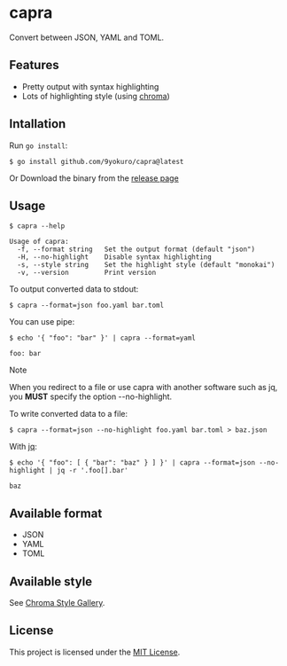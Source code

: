 # capra
Convert between JSON, YAML and TOML.

## Features
- Pretty output with syntax highlighting
- Lots of highlighting style (using [chroma](https://github.com/alecthomas/chroma?tab=readme-ov-file))

## Intallation
Run `go install`:
```console
$ go install github.com/9yokuro/capra@latest
```

Or Download the binary from the [release page](https://github.com/9yokuro/capra/releases)

## Usage
```console
$ capra --help

Usage of capra:
  -f, --format string   Set the output format (default "json")
  -H, --no-highlight    Disable syntax highlighting
  -s, --style string    Set the highlight style (default "monokai")
  -v, --version         Print version
```

To output converted data to stdout:
```console
$ capra --format=json foo.yaml bar.toml
```

You can use pipe:
```console
$ echo '{ "foo": "bar" }' | capra --format=yaml

foo: bar
```

> [!NOTE]
> When you redirect to a file or use capra with another software such as jq, you **MUST** specify the option --no-highlight.

To write converted data to a file:
```console
$ capra --format=json --no-highlight foo.yaml bar.toml > baz.json
```

With [jq](https://github.com/jqlang/jq):
```console
$ echo '{ "foo": [ { "bar": "baz" } ] }' | capra --format=json --no-highlight | jq -r '.foo[].bar'

baz
```

## Available format
- JSON
- YAML
- TOML

## Available style
See [Chroma Style Gallery](https://xyproto.github.io/splash/docs).

## License
This project is licensed under the [MIT License](https://github.com/9yokuro/capra/blob/main/LICENSE).
